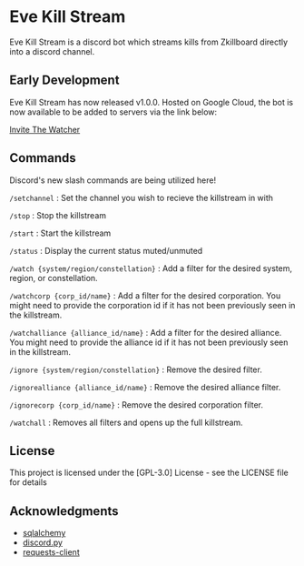 # Eve Kill Stream

Eve Kill Stream is a discord bot which streams kills from Zkillboard directly into a discord channel. 

## Early Development

Eve Kill Stream has now released v1.0.0. Hosted on Google Cloud, the bot is now available to be added to servers via the link below:

[Invite The Watcher](https://discord.com/api/oauth2/authorize?client_id=1026984295539163186&permissions=8&scope=bot)

## Commands
Discord's new slash commands are being utilized here!

```/setchannel``` : Set the channel you wish to recieve the killstream in with

```/stop``` : Stop the killstream

```/start``` : Start the killstream

```/status``` : Display the current status muted/unmuted

```/watch {system/region/constellation}``` : Add a filter for the desired system, region, or constellation. 

```/watchcorp {corp_id/name}``` : Add a filter for the desired corporation. You might need to provide the corporation id if it has not been previously seen in the killstream.

```/watchalliance {alliance_id/name}``` : Add a filter for the desired alliance. You might need to provide the alliance id if it has not been previously seen in the killstream. 

```/ignore {system/region/constellation}``` :  Remove the desired filter.

```/ignorealliance {alliance_id/name}```  : Remove the desired alliance filter.

```/ignorecorp {corp_id/name}``` : Remove the desired corporation filter.

```/watchall``` : Removes all filters and opens up the full killstream.


## License

This project is licensed under the [GPL-3.0] License - see the LICENSE file for details

## Acknowledgments

* [sqlalchemy](https://github.com/sqlalchemy/sqlalchemy)
* [discord.py](https://github.com/Rapptz/discord.py)
* [requests-client](https://pypi.org/project/requests-client/)
